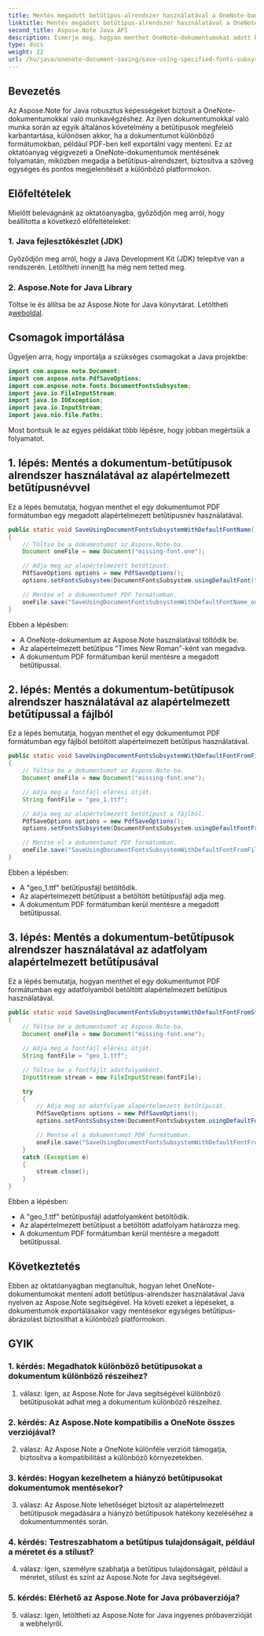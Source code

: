 ```yaml
---
title: Mentés megadott betűtípus-alrendszer használatával a OneNote-ban
linktitle: Mentés megadott betűtípus-alrendszer használatával a OneNote-ban
second_title: Aspose.Note Java API
description: Ismerje meg, hogyan menthet OneNote-dokumentumokat adott betűtípus-alrendszer használatával Java nyelven az Aspose.Note segítségével. Gondoskodjon a konzisztens betűtípus-megjelenítésről minden platformon, erőfeszítés nélkül.
type: docs
weight: 22
url: /hu/java/onenote-document-saving/save-using-specified-fonts-subsystem/
---
```

## Bevezetés

Az Aspose.Note for Java robusztus képességeket biztosít a OneNote-dokumentumokkal való munkavégzéshez. Az ilyen dokumentumokkal való munka során az egyik általános követelmény a betűtípusok megfelelő karbantartása, különösen akkor, ha a dokumentumot különböző formátumokban, például PDF-ben kell exportálni vagy menteni. Ez az oktatóanyag végigvezeti a OneNote-dokumentumok mentésének folyamatán, miközben megadja a betűtípus-alrendszert, biztosítva a szöveg egységes és pontos megjelenítését a különböző platformokon.

## Előfeltételek

Mielőtt belevágnánk az oktatóanyagba, győződjön meg arról, hogy beállította a következő előfeltételeket:

### 1. Java fejlesztőkészlet (JDK)

 Győződjön meg arról, hogy a Java Development Kit (JDK) telepítve van a rendszerén. Letöltheti innen[itt](https://www.oracle.com/java/technologies/javase-jdk15-downloads.html) ha még nem tetted meg.

### 2. Aspose.Note for Java Library

 Töltse le és állítsa be az Aspose.Note for Java könyvtárat. Letöltheti a[weboldal](https://releases.aspose.com/note/java/).

## Csomagok importálása

Ügyeljen arra, hogy importálja a szükséges csomagokat a Java projektbe:

```java
import com.aspose.note.Document;
import com.aspose.note.PdfSaveOptions;
import com.aspose.note.fonts.DocumentFontsSubsystem;
import java.io.FileInputStream;
import java.io.IOException;
import java.io.InputStream;
import java.nio.file.Paths;
```

Most bontsuk le az egyes példákat több lépésre, hogy jobban megértsük a folyamatot.

## 1. lépés: Mentés a dokumentum-betűtípusok alrendszer használatával az alapértelmezett betűtípusnévvel

Ez a lépés bemutatja, hogyan menthet el egy dokumentumot PDF formátumban egy megadott alapértelmezett betűtípusnév használatával.

```java
public static void SaveUsingDocumentFontsSubsystemWithDefaultFontName() throws IOException
{
    // Töltse be a dokumentumot az Aspose.Note-ba.
    Document oneFile = new Document("missing-font.one");

    // Adja meg az alapértelmezett betűtípust.
    PdfSaveOptions options = new PdfSaveOptions();
    options.setFontsSubsystem(DocumentFontsSubsystem.usingDefaultFont("Times New Roman"));

    // Mentse el a dokumentumot PDF formátumban.
    oneFile.save("SaveUsingDocumentFontsSubsystemWithDefaultFontName_out.pdf", options);
}
```

Ebben a lépésben:
- A OneNote-dokumentum az Aspose.Note használatával töltődik be.
- Az alapértelmezett betűtípus "Times New Roman"-ként van megadva.
- A dokumentum PDF formátumban kerül mentésre a megadott betűtípussal.

## 2. lépés: Mentés a dokumentum-betűtípusok alrendszer használatával az alapértelmezett betűtípussal a fájlból

Ez a lépés bemutatja, hogyan menthet el egy dokumentumot PDF formátumban egy fájlból betöltött alapértelmezett betűtípus használatával.

```java
public static void SaveUsingDocumentFontsSubsystemWithDefaultFontFromFile() throws IOException
{
    // Töltse be a dokumentumot az Aspose.Note-ba.
    Document oneFile = new Document("missing-font.one");

    // Adja meg a fontfájl elérési útját.
    String fontFile = "geo_1.ttf";

    // Adja meg az alapértelmezett betűtípust a fájlból.
    PdfSaveOptions options = new PdfSaveOptions();
    options.setFontsSubsystem(DocumentFontsSubsystem.usingDefaultFontFromFile(fontFile));

    // Mentse el a dokumentumot PDF formátumban.
    oneFile.save("SaveUsingDocumentFontsSubsystemWithDefaultFontFromFile_out.pdf", options);
}
```

Ebben a lépésben:
- A "geo_1.ttf" betűtípusfájl betöltődik.
- Az alapértelmezett betűtípust a betöltött betűtípusfájl adja meg.
- A dokumentum PDF formátumban kerül mentésre a megadott betűtípussal.

## 3. lépés: Mentés a dokumentum-betűtípusok alrendszer használatával az adatfolyam alapértelmezett betűtípusával

Ez a lépés bemutatja, hogyan menthet el egy dokumentumot PDF formátumban egy adatfolyamból betöltött alapértelmezett betűtípus használatával.

```java
public static void SaveUsingDocumentFontsSubsystemWithDefaultFontFromStream() throws IOException
{
    // Töltse be a dokumentumot az Aspose.Note-ba.
    Document oneFile = new Document("missing-font.one");

    // Adja meg a fontfájl elérési útját.
    String fontFile = "geo_1.ttf";

    // Töltse be a fontfájlt adatfolyamként.
    InputStream stream = new FileInputStream(fontFile);

    try
    {
        // Adja meg az adatfolyam alapértelmezett betűtípusát.
        PdfSaveOptions options = new PdfSaveOptions();
        options.setFontsSubsystem(DocumentFontsSubsystem.usingDefaultFontFromStream(stream));

        // Mentse el a dokumentumot PDF formátumban.
        oneFile.save("SaveUsingDocumentFontsSubsystemWithDefaultFontFromStream_out.pdf", options);
    }
    catch (Exception e)
    {
        stream.close();
    }
}
```

Ebben a lépésben:
- A "geo_1.ttf" betűtípusfájl adatfolyamként betöltődik.
- Az alapértelmezett betűtípust a betöltött adatfolyam határozza meg.
- A dokumentum PDF formátumban kerül mentésre a megadott betűtípussal.

## Következtetés

Ebben az oktatóanyagban megtanultuk, hogyan lehet OneNote-dokumentumokat menteni adott betűtípus-alrendszer használatával Java nyelven az Aspose.Note segítségével. Ha követi ezeket a lépéseket, a dokumentumok exportálásakor vagy mentésekor egységes betűtípus-ábrázolást biztosíthat a különböző platformokon.

## GYIK

### 1. kérdés: Megadhatok különböző betűtípusokat a dokumentum különböző részeihez?

1. válasz: Igen, az Aspose.Note for Java segítségével különböző betűtípusokat adhat meg a dokumentum különböző részeihez.

### 2. kérdés: Az Aspose.Note kompatibilis a OneNote összes verziójával?

2. válasz: Az Aspose.Note a OneNote különféle verzióit támogatja, biztosítva a kompatibilitást a különböző környezetekben.

### 3. kérdés: Hogyan kezelhetem a hiányzó betűtípusokat dokumentumok mentésekor?

3. válasz: Az Aspose.Note lehetőséget biztosít az alapértelmezett betűtípusok megadására a hiányzó betűtípusok hatékony kezeléséhez a dokumentummentés során.

### 4. kérdés: Testreszabhatom a betűtípus tulajdonságait, például a méretet és a stílust?

4. válasz: Igen, személyre szabhatja a betűtípus tulajdonságait, például a méretet, stílust és színt az Aspose.Note for Java segítségével.

### 5. kérdés: Elérhető az Aspose.Note for Java próbaverziója?

5. válasz: Igen, letöltheti az Aspose.Note for Java ingyenes próbaverzióját a webhelyről.